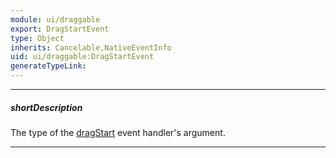 ```yaml
---
module: ui/draggable
export: DragStartEvent
type: Object
inherits: Cancelable,NativeEventInfo
uid: ui/draggable:DragStartEvent
generateTypeLink: 
---
```

---
##### shortDescription
The type of the [dragStart]({basewidgetpath}/Events/#dragStart) event handler's argument.

---
<!-- Description goes here -->
